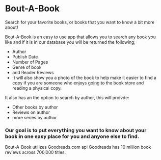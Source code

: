 # Bout-A-Book
Search for your favorite books, or books that you want to know a bit more about!


Bout-A-Book is an easy to use app that allows you to search any book you like and if it is in our database you will be returned the following;
- Author
- Publish Date
- Number of Pages
- Genre of book
- and Reader Reviews
- It will also show you a photo of the book to help make it easier to find a copy if you are someone who enjoys going to the book store and reading a physical copy.

It also has an the option to search by author, this will proivde:
- Other books by author
- Reviews on author
- more series by author

### Our goal is to put everything you want to know about your book in one easy place for you and anyone else to find.

Bout-A-Book utilizes Goodreads.com api Goodreads has 10 million book reviews across 700,000 titles.
